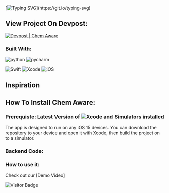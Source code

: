 [![Typing SVG](https://readme-typing-svg.herokuapp.com?font=Roboto+Mono&color=%2399E0CE&size=30&width=700&height=100&lines=%3E+Chem+Aware;%3E+Check+for+a+green+and+healthy+life.)](https://git.io/typing-svg)

## View Project On Devpost:
[![Devpost | Chem Aware ](https://badges.devpost-shields.com/get-badge?name=Chem%20Aware&id=chem-aware&type=big-logo&style=for-the-badge)](https://devpost.com/software/help-neib)

### Built With:
![python](https://img.shields.io/badge/Python-3776AB?style=for-the-badge&logo=python&logoColor=ffdd54)
![pycharm](https://img.shields.io/badge/pycharm-143?style=for-the-badge&logo=pycharm&logoColor=black&color=black&labelColor=green)

![Swift](https://img.shields.io/badge/Swift-FA7343?style=for-the-badge&logo=swift&logoColor=white)
![Xcode](https://img.shields.io/badge/Xcode-007ACC?style=for-the-badge&logo=Xcode&logoColor=white)
![iOS](https://img.shields.io/badge/iOS-000000?style=for-the-badge&logo=ios&logoColor=white)

## Inspiration




## How To Install Chem Aware:

### Prerequiste: Latest Version of ![Xcode](https://img.shields.io/badge/Xcode-007ACC?style=for-the-badge&logo=Xcode&logoColor=white) and Simulators installed
The app is designed to run on any iOS 15 devices.
You can download the repository to your device and open it with Xcode, then build the project on to a simulator.

### Backend Code:

### How to use it:
Check out our [Demo Video]


![Visitor Badge](https://visitor-badge-reloaded.herokuapp.com/badge?page_id=JerryZhang0920/chem_aware_mobile&style=for-the-badge&logo=github&logoColor=white)
